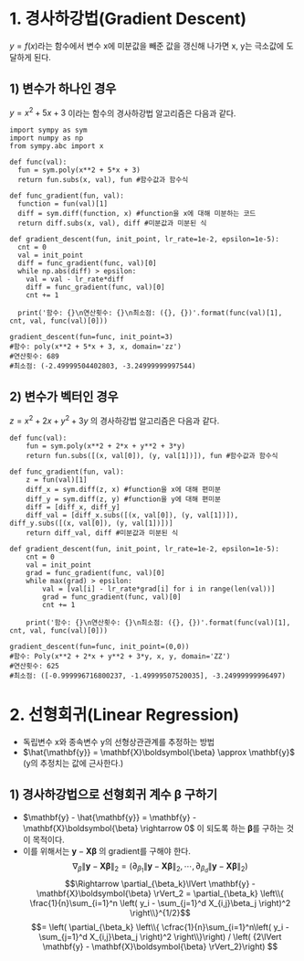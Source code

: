 # 1. 경사하강법(Gradient Descent)
$y = f(x)$라는 함수에서 변수 x에 미분값을 빼준 값을 갱신해 나가면 x, y는 극소값에 도달하게 된다.
## 1) 변수가 하나인 경우
$y = x^2 + 5x + 3$ 이라는 함수의 경사하강법 알고리즘은 다음과 같다.

    import sympy as sym
    import numpy as np
    from sympy.abc import x
  
    def func(val):
      fun = sym.poly(x**2 + 5*x + 3)
      return fun.subs(x, val), fun #함수값과 함수식
    
    def func_gradient(fun, val):
      function = fun(val)[1]
      diff = sym.diff(function, x) #function을 x에 대해 미분하는 코드
      return diff.subs(x, val), diff #미분값과 미분된 식
    
    def gradient_descent(fun, init_point, lr_rate=1e-2, epsilon=1e-5):
      cnt = 0
      val = init_point
      diff = func_gradient(func, val)[0]
      while np.abs(diff) > epsilon:
        val = val - lr_rate*diff
        diff = func_gradient(func, val)[0]
        cnt += 1
        
      print('함수: {}\n연산횟수: {}\n최소점: ({}, {})'.format(func(val)[1], cnt, val, func(val)[0]))
    
    gradient_descent(fun=func, init_point=3)
    #함수: poly(x**2 + 5*x + 3, x, domain='zz') 
    #연산횟수: 689
    #최소점: (-2.49999504402803, -3.24999999997544)
    
## 2) 변수가 벡터인 경우
$z = x^2 + 2x + y^2 + 3y$ 의 경사하강법 알고리즘은 다음과 같다.

    def func(val):
        fun = sym.poly(x**2 + 2*x + y**2 + 3*y)
        return fun.subs([(x, val[0]), (y, val[1])]), fun #함수값과 함수식

    def func_gradient(fun, val):
        z = fun(val)[1]
        diff_x = sym.diff(z, x) #function을 x에 대해 편미분
        diff_y = sym.diff(z, y) #function을 y에 대해 편미분
        diff = [diff_x, diff_y]
        diff_val = [diff_x.subs([(x, val[0]), (y, val[1])]), diff_y.subs([(x, val[0]), (y, val[1])])]
        return diff_val, diff #미분값과 미분된 식

    def gradient_descent(fun, init_point, lr_rate=1e-2, epsilon=1e-5):
        cnt = 0
        val = init_point
        grad = func_gradient(func, val)[0]
        while max(grad) > epsilon:
            val = [val[i] - lr_rate*grad[i] for i in range(len(val))]
            grad = func_gradient(func, val)[0]
            cnt += 1
        
        print('함수: {}\n연산횟수: {}\n최소점: ({}, {})'.format(func(val)[1], cnt, val, func(val)[0]))
    
    gradient_descent(fun=func, init_point=(0,0))
    #함수: Poly(x**2 + 2*x + y**2 + 3*y, x, y, domain='ZZ')
    #연산횟수: 625
    #최소점: ([-0.999996716800237, -1.49999507520035], -3.24999999996497)
    
# 2. 선형회귀(Linear Regression)
- 독립변수 x와 종속변수 y의 선형상관관계를 추정하는 방법
- $\hat{\mathbf{y}} = \mathbf{X}\boldsymbol{\beta} \approx \mathbf{y}$ (y의 추정치는 값에 근사한다.)
## 1) 경사하강법으로 선형회귀 계수 $\boldsymbol{\beta}$ 구하기
- $\mathbf{y} - \hat{\mathbf{y}} = \mathbf{y} - \mathbf{X}\boldsymbol{\beta} \rightarrow 0$ 이 되도록 하는 $\boldsymbol{\beta}$를 구하는 것이 목적이다.
- 이를 위해서는 $\mathbf{y} - \mathbf{X}\boldsymbol{\beta}$ 의 gradient를 구해야 한다.
$$\nabla_\beta\lVert \mathbf{y} - \mathbf{X}\boldsymbol{\beta} \rVert_2 = \left( \partial_{\beta_1}\lVert \mathbf{y} - \mathbf{X}\boldsymbol{\beta} \rVert_2, \cdots,  \partial_{\beta_d}\lVert \mathbf{y} - \mathbf{X}\boldsymbol{\beta} \rVert_2 \right)$$
$$\Rightarrow \partial_{\beta_k}\lVert \mathbf{y} - \mathbf{X}\boldsymbol{\beta} \rVert_2 = \partial_{\beta_k} \left\\{ \frac{1}{n}\sum_{i=1}^n \left( y_i - \sum_{j=1}^d X_{i,j}\beta_j \right)^2 \right\\}^{1/2}$$
$$= \left( \partial_{\beta_k} \left\\{ \cfrac{1}{n}\sum_{i=1}^n\left( y_i - \sum_{j=1}^d X_{i,j}\beta_j \right)^2 \right\\}\right) / \left( {2\lVert \mathbf{y} - \mathbf{X}\boldsymbol{\beta} \rVert_2}\right) $$

 
